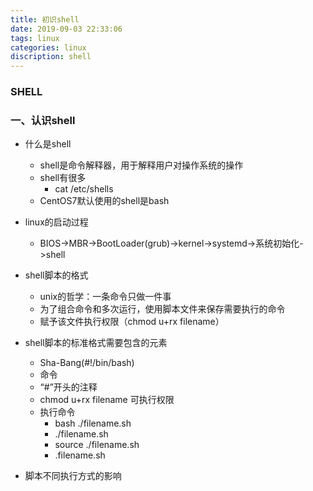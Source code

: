 ```yaml
---
title: 初识shell
date: 2019-09-03 22:33:06
tags: linux
categories: linux
discription: shell
---
```


### SHELL

### 一、认识shell

- 什么是shell
  - shell是命令解释器，用于解释用户对操作系统的操作
  - shell有很多
    - cat /etc/shells
  - CentOS7默认使用的shell是bash
  
  <!-- more -->
- linux的启动过程
  
  - BIOS->MBR->BootLoader(grub)->kernel->systemd->系统初始化->shell
- shell脚本的格式
  - unix的哲学：一条命令只做一件事
  - 为了组合命令和多次运行，使用脚本文件来保存需要执行的命令
  - 赋予该文件执行权限（chmod u+rx filename）
- shell脚本的标准格式需要包含的元素
  - Sha-Bang(#!/bin/bash)
  - 命令
  - “#”开头的注释
  - chmod u+rx filename 可执行权限
  - 执行命令
    - bash ./filename.sh
    - ./filename.sh
    - source ./filename.sh
    - .filename.sh
- 脚本不同执行方式的影响